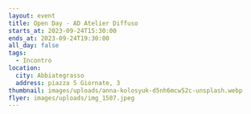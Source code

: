 ```yaml
---
layout: event
title: Open Day - AD Atelier Diffuso
starts_at: 2023-09-24T15:30:00
ends_at: 2023-09-24T19:30:00
all_day: false
tags:
  - Incontro
location:
  city: Abbiategrasso
  address: piazza 5 Giornate, 3
thumbnail: images/uploads/anna-kolosyuk-d5nh6mcw52c-unsplash.webp
flyer: images/uploads/img_1507.jpeg
---
```

